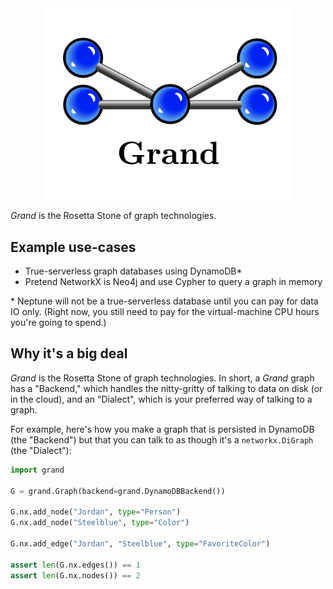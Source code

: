 <div align=center><img src="docs/grand.png" width=400 /></div>

_Grand_ is the Rosetta Stone of graph technologies.

## Example use-cases

-   True-serverless graph databases using DynamoDB\*
-   Pretend NetworkX is Neo4j and use Cypher to query a graph in memory

\* Neptune will not be a true-serverless database until you can pay for data IO only. (Right now, you still need to pay for the virtual-machine CPU hours you're going to spend.)

## Why it's a big deal

_Grand_ is the Rosetta Stone of graph technologies. In short, a _Grand_ graph has a "Backend," which handles the nitty-gritty of talking to data on disk (or in the cloud), and an "Dialect", which is your preferred way of talking to a graph.

For example, here's how you make a graph that is persisted in DynamoDB (the "Backend") but that you can talk to as though it's a `networkx.DiGraph` (the "Dialect"):

```python
import grand

G = grand.Graph(backend=grand.DynamoDBBackend())

G.nx.add_node("Jordan", type="Person")
G.nx.add_node("Steelblue", type="Color")

G.nx.add_edge("Jordan", "Steelblue", type="FavoriteColor")

assert len(G.nx.edges()) == 1
assert len(G.nx.nodes()) == 2
```
